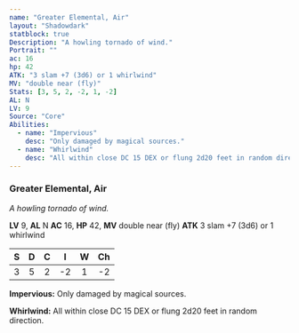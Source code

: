 ```yaml
---
name: "Greater Elemental, Air"
layout: "Shadowdark"
statblock: true
Description: "A howling tornado of wind."
Portrait: ""
ac: 16
hp: 42
ATK: "3 slam +7 (3d6) or 1 whirlwind"
MV: "double near (fly)"
Stats: [3, 5, 2, -2, 1, -2]
AL: N
LV: 9
Source: "Core"
Abilities:
  - name: "Impervious"
    desc: "Only damaged by magical sources."
  - name: "Whirlwind"
    desc: "All within close DC 15 DEX or flung 2d20 feet in random direction."
---
```


### Greater Elemental, Air

_A howling tornado of wind._

**LV** 9, **AL** N
**AC** 16, **HP** 42, **MV** double near (fly)
**ATK** 3 slam +7 (3d6) or 1 whirlwind

|  S  |  D  |  C  |  I  |  W  |  Ch  |
|:---:|:---:|:---:|:---:|:---:|:----:|
| 3 | 5 | 2 | -2 | 1 | -2 |

**Impervious:** Only damaged by magical sources.

**Whirlwind:** All within close DC 15 DEX or flung 2d20 feet in random direction.


